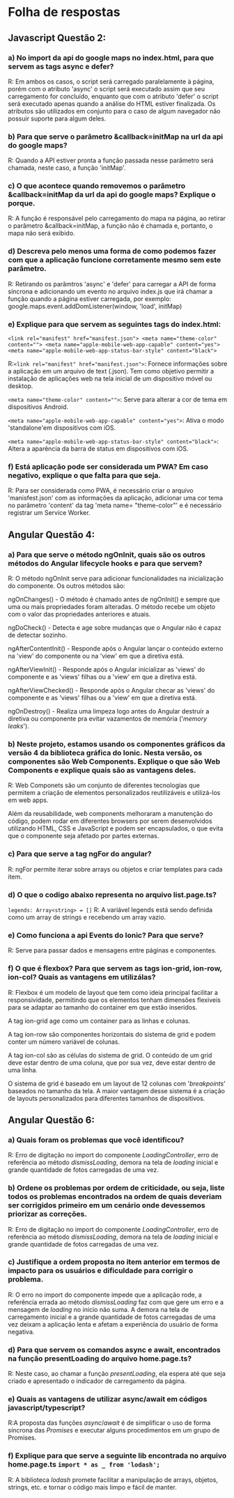 # Folha de respostas

## Javascript Questão 2:

### a) No import da api do google maps no index.html, para que servem as tags async e defer?
R: Em ambos os casos, o script será carregado paralelamente à página, porém com o atributo 'async' o script será executado assim que seu carregamento for concluído, enquanto que com o atributo 'defer' o script será executado apenas quando a análise do HTML estiver finalizada. Os atributos são utilizados em conjunto para o caso de algum navegador não possuir suporte para algum deles.

### b) Para que serve o parâmetro &callback=initMap na url da api do google maps?
R: Quando a API estiver pronta a função passada nesse parâmetro será chamada, neste caso, a função 'initMap'.

### c) O que acontece quando removemos o parâmetro &callback=initMap da url da api do google maps? Explique o porque.
R: A função é responsável pelo carregamento do mapa na página, ao retirar o parâmetro &callback=initMap, a função não é chamada e, portanto, o mapa não será exibido.

### d) Descreva pelo menos uma forma de como podemos fazer com que a aplicação funcione corretamente mesmo sem este parâmetro.
R: Retirando os parâmtros 'async' e 'defer' para carregar a API de forma síncrona e adicionando um evento no arquivo index.js que irá chamar a função quando a página estiver carregada, por exemplo:
google.maps.event.addDomListener(window, 'load', initMap) 

### e) Explique para que servem as seguintes tags do index.html: 
  `<link rel="manifest" href="manifest.json">
  <meta name="theme-color" content="">
  <meta name="apple-mobile-web-app-capable" content="yes">
  <meta name="apple-mobile-web-app-status-bar-style" content="black">`

R:`<link rel="manifest" href="manifest.json">`: Fornece informações sobre a aplicação em um arquivo de text (.json). Tem como objetivo permitir a instalação de aplicações web na tela inicial de um dispositivo móvel ou desktop.

  `<meta name="theme-color" content="">`: Serve para alterar a cor de tema em dispositivos Android.

  `<meta name="apple-mobile-web-app-capable" content="yes">`: Ativa o modo 'standalone'em dispositivos com iOS.

  `<meta name="apple-mobile-web-app-status-bar-style" content="black">`: Altera a aparência da barra de status em dispositivos com iOS.

### f) Está aplicação pode ser considerada um PWA? Em caso negativo, explique o que falta para que seja.
R: Para ser considerada como PWA, é necessário criar o arquivo 'manisfest.json' com as informações da aplicação, adicionar uma cor tema no parâmetro 'content' da tag 'meta name= "theme-color"' e é necessário registrar um Service Worker.


## Angular Questão 4:

### a) Para que serve o método ngOnInit, quais são os outros métodos do Angular lifecycle hooks e para que servem?
R: O método ngOnInit serve para adicionar funcionalidades na inicialização do componente. Os outros métodos são:

ngOnChanges() - O método é chamado antes de ngOnInit() e sempre que uma ou mais propriedades foram alteradas. O método recebe um objeto com o valor das propriedades anteriores e atuais.

ngDoCheck() - Detecta e age sobre mudanças que o Angular não é capaz de detectar sozinho.

ngAfterContentInit() - Responde após o Angular lançar o conteúdo externo na 'view' do componente ou na 'view' em que a diretiva está.

ngAfterViewInit() - Responde após o Angular inicializar as 'views' do componente e as 'views' filhas ou a 'view' em que a diretiva está.

ngAfterViewChecked() - Responde após o Angular checar as 'views' do componente e as 'views' filhas ou a 'view' em que a diretiva está.

ngOnDestroy() - Realiza uma limpeza logo antes do Angular destruir a diretiva ou componente pra evitar vazamentos de memória ('_memory leaks_').

### b) Neste projeto, estamos usando os componentes gráficos da versão 4 da biblioteca gráfica do Ionic. Nesta versão, os componentes são Web Components. Explique o que são Web Components e explique quais são as vantagens deles.
R: Web Componets são um conjunto de diferentes tecnologias que permitem a criação de elementos personalizados reutilizáveis e utilizá-los em web apps.

 Além da reusabilidade, web components melhoraram a manutenção do código, podem rodar em diferentes browsers por serem desenvolvidos utilizando HTML, CSS e JavaScript e podem ser encapsulados, o que evita que o componente seja afetado por partes externas.

### c) Para que serve a tag ngFor do angular?
R: ngFor permite iterar sobre arrays ou objetos e criar templates para cada item.


### d) O que o codigo abaixo representa no arquivo list.page.ts?
`legends: Array<string> = []`
R: A variável legends está sendo definida como um array de strings e recebendo um array vazio.

### e) Como funciona a api Events do Ionic? Para que serve?
R: Serve para passar dados e mensagens entre páginas e componentes.

### f) O que é flexbox? Para que servem as tags ion-grid, ion-row, ion-col? Quais as vantagens em utilizálas?
R: Flexbox é um modelo de layout que tem como ideia principal facilitar a responsividade, permitindo que os elementos tenham dimensões flexiveis para se adaptar ao tamanho do container em que estão inseridos. 

A tag ion-grid age como um container para as linhas e colunas.

A tag ion-row são componentes horizontais do sistema de grid e podem conter um número variável de colunas.

A tag ion-col são as células do sistema de grid. O conteúdo de um grid deve estar dentro de uma coluna, que por sua vez, deve estar dentro de uma linha.

O sistema de grid é baseado em um layout de 12 colunas com '_breakpoints_' baseados no tamanho da tela. A maior vantagem desse sistema é a criação de layouts personalizados para diferentes tamanhos de dispositivos.

## Angular Questão 6:

### a) Quais foram os problemas que você identificou?
R: Erro de digitação no import do componente _LoadingController_, erro de referência ao método _dismissLoading_, demora na tela de _loading_ inicial e grande quantidade de fotos carregadas de uma vez.

### b) Ordene os problemas por ordem de criticidade, ou seja, liste todos os problemas encontrados na ordem de quais deveriam ser corrigidos primeiro em um cenário onde devessemos priorizar as correções.
R: Erro de digitação no import do componente _LoadingController_, erro de referência ao método _dismissLoading_, demora na tela de _loading_ inicial e grande quantidade de fotos carregadas de uma vez.

### c) Justifique a ordem proposta no item anterior em termos de impacto para os usuários e dificuldade para corrigir o problema.
R: O erro no import do componente impede que a aplicação rode, a referência errada ao método _dismissLoading_ faz com que gere um erro e a mensagem de _loading_ no início não suma. A demora na tela de carregamento inicial e a grande quantidade de fotos carregadas de uma vez deixam a aplicação lenta e afetam a experiência do usuário de forma negativa.

### d) Para que servem os comandos async e await, encontrados na função presentLoading do arquivo home.page.ts?
R: Neste caso, ao chamar a função _presentLoading_, ela espera até que seja criado e apresentado o indicador de carregamento da página.

### e) Quais as vantagens de utilizar async/await em códigos javascript/typescript?
R:A proposta das funções _async_/_await_ é de simplificar o uso de forma síncrona das _Promises_ e executar alguns procedimentos em um grupo de Promises. 

### f) Explique para que serve a seguinte lib encontrada no arquivo home.page.ts `import * as _ from 'lodash';`
R: A biblioteca _lodash_ promete facilitar a manipulação de arrays, objetos, strings, etc. e tornar o código mais limpo e fácil de manter.